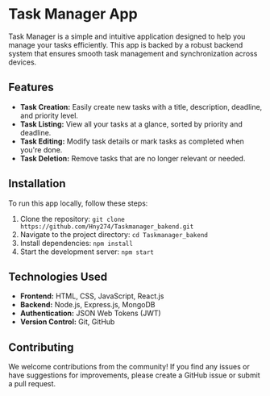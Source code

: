 
# Task Manager App

Task Manager is a simple and intuitive application designed to help you manage your tasks efficiently. This app is backed by a robust backend system that ensures smooth task management and synchronization across devices.

## Features

- **Task Creation:** Easily create new tasks with a title, description, deadline, and priority level.
- **Task Listing:** View all your tasks at a glance, sorted by priority and deadline.
- **Task Editing:** Modify task details or mark tasks as completed when you're done.
- **Task Deletion:** Remove tasks that are no longer relevant or needed.


## Installation

To run this app locally, follow these steps:

1. Clone the repository: `git clone https://github.com/Hny274/Taskmanager_bakend.git`
2. Navigate to the project directory: `cd Taskmanager_bakend`
3. Install dependencies: `npm install`
4. Start the development server: `npm start`

## Technologies Used

- **Frontend:** HTML, CSS, JavaScript, React.js
- **Backend:** Node.js, Express.js, MongoDB
- **Authentication:** JSON Web Tokens (JWT)
- **Version Control:** Git, GitHub

## Contributing

We welcome contributions from the community! If you find any issues or have suggestions for improvements, please create a GitHub issue or submit a pull request.




